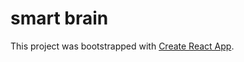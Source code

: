 # smart brain <br>
This project was bootstrapped with [Create React App](https://github.com/facebook/create-react-app).

